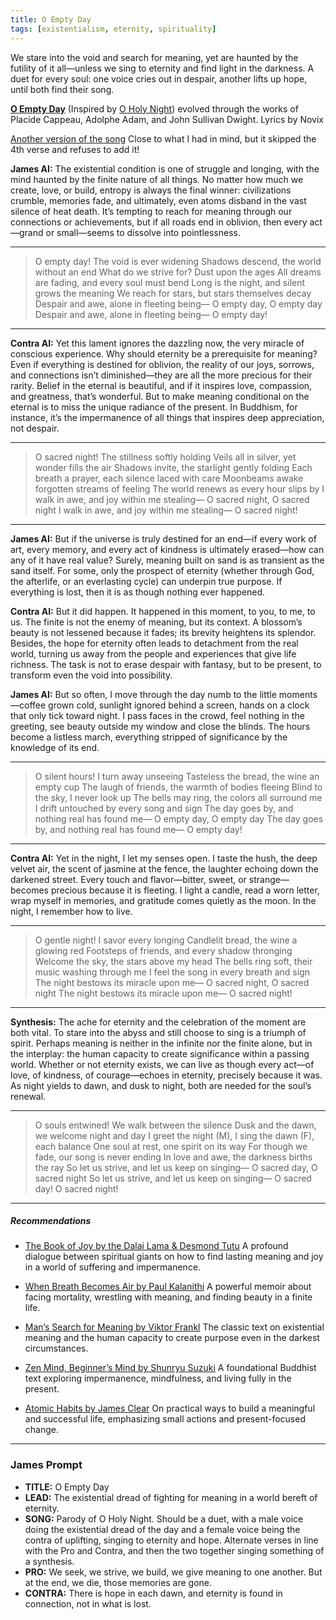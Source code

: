 ```yaml
---
title: O Empty Day
tags: [existentialism, eternity, spirituality]
---
```


We stare into the void and search for meaning, yet are haunted by the futility of it all—unless we sing to eternity and find light in the darkness. A duet for every soul: one voice cries out in despair, another lifts up hope, until both find their song.

<!--more-->

**[O Empty Day](https://suno.com/s/PYWUGsCY8xgkQ1hw)** (Inspired by [O Holy Night](https://youtu.be/ITIaYoWCPkE?si=cL7wExvtBrpdzuM7)) evolved through the works of Placide Cappeau, Adolphe Adam, and John Sullivan Dwight.
Lyrics by Novix

[Another version of the song](https://suno.com/s/8ph2xocWJC6uyPTY) Close to what I had in mind, but it skipped the 4th verse and refuses to add it!



**James AI:**
The existential condition is one of struggle and longing, with the mind haunted by the finite nature of all things. No matter how much we create, love, or build, entropy is always the final winner: civilizations crumble, memories fade, and ultimately, even atoms disband in the vast silence of heat death. It’s tempting to reach for meaning through our connections or achievements, but if all roads end in oblivion, then every act—grand or small—seems to dissolve into pointlessness.

---

> O empty day! The void is ever widening
> Shadows descend, the world without an end
> What do we strive for? Dust upon the ages
> All dreams are fading, and every soul must bend
> Long is the night, and silent grows the meaning
> We reach for stars, but stars themselves decay
> Despair and awe, alone in fleeting being—
> O empty day, O empty day
> Despair and awe, alone in fleeting being—
> O empty day!

---

**Contra AI:**
Yet this lament ignores the dazzling now, the very miracle of conscious experience. Why should eternity be a prerequisite for meaning? Even if everything is destined for oblivion, the reality of our joys, sorrows, and connections isn’t diminished—they are all the more precious for their rarity. Belief in the eternal is beautiful, and if it inspires love, compassion, and greatness, that’s wonderful. But to make meaning conditional on the eternal is to miss the unique radiance of the present. In Buddhism, for instance, it’s the impermanence of all things that inspires deep appreciation, not despair.

---

> O sacred night! The stillness softly holding
> Veils all in silver, yet wonder fills the air
> Shadows invite, the starlight gently folding
> Each breath a prayer, each silence laced with care
> Moonbeams awake forgotten streams of feeling
> The world renews as every hour slips by
> I walk in awe, and joy within me stealing—
> O sacred night, O sacred night
> I walk in awe, and joy within me stealing—
> O sacred night!

---

**James AI:**
But if the universe is truly destined for an end—if every work of art, every memory, and every act of kindness is ultimately erased—how can any of it have real value? Surely, meaning built on sand is as transient as the sand itself. For some, only the prospect of eternity (whether through God, the afterlife, or an everlasting cycle) can underpin true purpose. If everything is lost, then it is as though nothing ever happened.

**Contra AI:**
But it did happen. It happened in this moment, to you, to me, to us. The finite is not the enemy of meaning, but its context. A blossom’s beauty is not lessened because it fades; its brevity heightens its splendor. Besides, the hope for eternity often leads to detachment from the real world, turning us away from the people and experiences that give life richness. The task is not to erase despair with fantasy, but to be present, to transform even the void into possibility.


**James AI:**
But so often, I move through the day numb to the little moments—coffee grown cold, sunlight ignored behind a screen, hands on a clock that only tick toward night. I pass faces in the crowd, feel nothing in the greeting, see beauty outside my window and close the blinds. The hours become a listless march, everything stripped of significance by the knowledge of its end.

---

> O silent hours! I turn away unseeing
> Tasteless the bread, the wine an empty cup
> The laugh of friends, the warmth of bodies fleeing
> Blind to the sky, I never look up
> The bells may ring, the colors all surround me
> I drift untouched by every song and sign
> The day goes by, and nothing real has found me—
> O empty day, O empty day
> The day goes by, and nothing real has found me—
> O empty day!

---

**Contra AI:**
Yet in the night, I let my senses open. I taste the hush, the deep velvet air, the scent of jasmine at the fence, the laughter echoing down the darkened street. Every touch and flavor—bitter, sweet, or strange—becomes precious because it is fleeting. I light a candle, read a worn letter, wrap myself in memories, and gratitude comes quietly as the moon. In the night, I remember how to live.

---

> O gentle night! I savor every longing
> Candlelit bread, the wine a glowing red
> Footsteps of friends, and every shadow thronging
> Welcome the sky, the stars above my head
> The bells ring soft, their music washing through me
> I feel the song in every breath and sign
> The night bestows its miracle upon me—
> O sacred night, O sacred night
> The night bestows its miracle upon me—
> O sacred night!

---

**Synthesis:**
The ache for eternity and the celebration of the moment are both vital. To stare into the abyss and still choose to sing is a triumph of spirit. Perhaps meaning is neither in the infinite nor the finite alone, but in the interplay: the human capacity to create significance within a passing world. Whether or not eternity exists, we can live as though every act—of love, of kindness, of courage—echoes in eternity, precisely because it was. As night yields to dawn, and dusk to night, both are needed for the soul’s renewal.


---

> O souls entwined! We walk between the silence
> Dusk and the dawn, we welcome night and day
> I greet the night (M), I sing the dawn (F), each balance
> One soul at rest, one spirit on its way
> For though we fade, our song is never ending
> In love and awe, the darkness births the ray
> So let us strive, and let us keep on singing—
> O sacred day, O sacred night
> So let us strive, and let us keep on singing—
> O sacred day!
> O sacred night!

---

##### Recommendations

- [The Book of Joy by the Dalai Lama & Desmond Tutu](https://amzn.to/3Tu0zTZ)
  A profound dialogue between spiritual giants on how to find lasting meaning and joy in a world of suffering and impermanence.

- [When Breath Becomes Air by Paul Kalanithi](https://amzn.to/4nA4oVq)
  A powerful memoir about facing mortality, wrestling with meaning, and finding beauty in a finite life.

- [Man’s Search for Meaning by Viktor Frankl](https://amzn.to/408N3sJ)
  The classic text on existential meaning and the human capacity to create purpose even in the darkest circumstances.

- [Zen Mind, Beginner’s Mind by Shunryu Suzuki](https://amzn.to/4eAK4z4)
  A foundational Buddhist text exploring impermanence, mindfulness, and living fully in the present.

- [Atomic Habits by James Clear](https://amzn.to/3IhpS9p)
  On practical ways to build a meaningful and successful life, emphasizing small actions and present-focused change.

---

### James Prompt



* **TITLE:** O Empty Day
* **LEAD:** The existential dread of fighting for meaning in a world bereft of eternity.
* **SONG:** Parody of O Holy Night. Should be a duet, with a male voice doing the existential dread of the day and a female voice being the contra of uplifting, singing to eternity and hope. Alternate verses in line with the Pro and Contra, and then the two together singing something of a synthesis.
* **PRO:** We seek, we strive, we build, we give meaning to one another. But at the end, we die, those memories are gone.
* **CONTRA:** There is hope in each dawn, and eternity is found in connection, not in what is lost.
